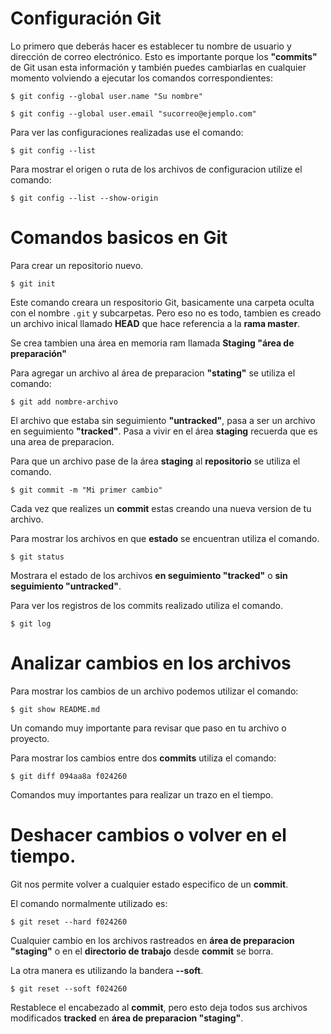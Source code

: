 # Configuración Git

Lo primero que deberás hacer es establecer tu nombre de usuario y dirección de correo electrónico. Esto es importante porque los **"commits"** de Git usan esta información y también puedes cambiarlas en cualquier momento volviendo a ejecutar los comandos correspondientes:

`$ git config --global user.name "Su nombre"`

`$ git config --global user.email "sucorreo@ejemplo.com"`

Para ver las configuraciones realizadas use el comando:

`$ git config --list`

Para mostrar el origen o ruta de los archivos de configuracion utilize el comando:

`$ git config --list --show-origin`


# Comandos basicos en Git

Para crear un repositorio nuevo.

`$ git init`

Este comando creara un respositorio Git, basicamente una carpeta oculta con el nombre `.git` y subcarpetas. Pero eso no es todo, tambien es creado un archivo inical llamado **HEAD** que hace referencia a la **rama master**.

Se crea tambien una área en memoria ram llamada **Staging "área de preparación"**

Para agregar un archivo al área de preparacion **"stating"** se utiliza el comando:

`$ git add nombre-archivo`

El archivo que estaba sin seguimiento **"untracked"**, pasa a ser un archivo en seguimiento **"tracked"**. Pasa a vivir en el área **staging** recuerda que es una area de preparacion.

Para que un archivo pase de la área **staging** al **repositorio** se utiliza el comando.

`$ git commit -m "Mi primer cambio"`

Cada vez que realizes un **commit** estas creando una nueva version de tu archivo.

Para mostrar los archivos en que **estado** se encuentran utiliza el comando.

`$ git status`

Mostrara el estado de los archivos **en seguimiento "tracked"** o **sin seguimiento "untracked"**.

Para ver los registros de los commits realizado utiliza el comando.

`$ git log`

# Analizar cambios en los archivos

Para mostrar los cambios de un archivo podemos utilizar el comando:

`$ git show README.md`

Un comando muy importante para revisar que paso en tu archivo o proyecto.

Para mostrar los cambios entre dos **commits** utiliza el comando:

`$ git diff 094aa8a f024260`

Comandos muy importantes para realizar un trazo en el tiempo.

# Deshacer cambios o volver en el tiempo.

Git nos permite volver a cualquier estado especifico de un **commit**.

El comando normalmente utilizado es:

`$ git reset --hard f024260`

Cualquier cambio en los archivos rastreados en **área de preparacion "staging"** o en el **directorio de trabajo** desde **commit** se borra.

La otra manera es utilizando la bandera **--soft**.

`$ git reset --soft f024260`

Restablece el encabezado al **commit**, pero esto deja todos sus archivos modificados **tracked** en **área de preparacion "staging"**.